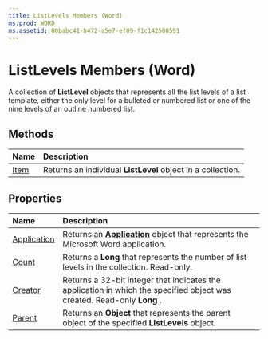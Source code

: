 ```yaml
---
title: ListLevels Members (Word)
ms.prod: WORD
ms.assetid: 00babc41-b472-a5e7-ef09-f1c142500591
---
```



# ListLevels Members (Word)
A collection of  **ListLevel** objects that represents all the list levels of a list template, either the only level for a bulleted or numbered list or one of the nine levels of an outline numbered list.

## Methods



|**Name**|**Description**|
|:-----|:-----|
|[Item](listlevels-item-method-word.md)|Returns an individual  **ListLevel** object in a collection.|

## Properties



|**Name**|**Description**|
|:-----|:-----|
|[Application](listlevels-application-property-word.md)|Returns an  **[Application](application-object-word.md)** object that represents the Microsoft Word application.|
|[Count](listlevels-count-property-word.md)|Returns a  **Long** that represents the number of list levels in the collection. Read-only.|
|[Creator](listlevels-creator-property-word.md)|Returns a 32-bit integer that indicates the application in which the specified object was created. Read-only  **Long** .|
|[Parent](listlevels-parent-property-word.md)|Returns an  **Object** that represents the parent object of the specified **ListLevels** object.|

